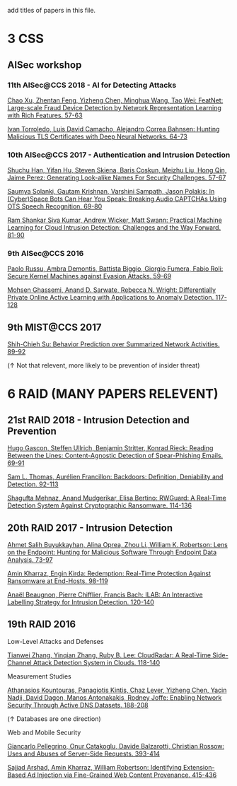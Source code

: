 add titles of papers in this file.

# 3 CSS

## AISec workshop

### 11th AISec@CCS 2018 - AI for Detecting Attacks

[Chao Xu, Zhentan Feng, Yizheng Chen, Minghua Wang, Tao Wei:
FeatNet: Large-scale Fraud Device Detection by Network Representation Learning with Rich Features. 57-63](https://doi.org/10.1145/3270101.3270109)

[Ivan Torroledo, Luis David Camacho, Alejandro Correa Bahnsen:
Hunting Malicious TLS Certificates with Deep Neural Networks. 64-73](https://doi.org/10.1145/3270101.3270105)

### 10th AISec@CCS 2017 - Authentication and Intrusion Detection

[Shuchu Han, Yifan Hu, Steven Skiena, Baris Coskun, Meizhu Liu, Hong Qin, Jaime Perez:
Generating Look-alike Names For Security Challenges. 57-67](https://doi.org/10.1145/3128572.3140441)

[Saumya Solanki, Gautam Krishnan, Varshini Sampath, Jason Polakis:
In (Cyber)Space Bots Can Hear You Speak: Breaking Audio CAPTCHAs Using OTS Speech Recognition. 69-80](https://doi.org/10.1145/3128572.3140443)

[Ram Shankar Siva Kumar, Andrew Wicker, Matt Swann:
Practical Machine Learning for Cloud Intrusion Detection: Challenges and the Way Forward. 81-90](https://doi.org/10.1145/3128572.3140445)

### 9th AISec@CCS 2016

[Paolo Russu, Ambra Demontis, Battista Biggio, Giorgio Fumera, Fabio Roli:
Secure Kernel Machines against Evasion Attacks. 59-69](https://doi.org/10.1145/2996758.2996771)

[Mohsen Ghassemi, Anand D. Sarwate, Rebecca N. Wright:
Differentially Private Online Active Learning with Applications to Anomaly Detection. 117-128](https://doi.org/10.1145/2996758.2996766)

## 9th MIST@CCS 2017

[Shih-Chieh Su:
Behavior Prediction over Summarized Network Activities. 89-92](https://doi.org/10.1145/3139923.3139934)

(↑ Not that relevent, more likely to be prevention of insider threat)

# 6 RAID (MANY PAPERS RELEVENT)

## 21st RAID 2018 - Intrusion Detection and Prevention

[Hugo Gascon, Steffen Ullrich, Benjamin Stritter, Konrad Rieck:
Reading Between the Lines: Content-Agnostic Detection of Spear-Phishing Emails. 69-91](https://doi.org/10.1007/978-3-030-00470-5_4)

[Sam L. Thomas, Aurélien Francillon:
Backdoors: Definition, Deniability and Detection. 92-113](https://doi.org/10.1007/978-3-030-00470-5_5)

[Shagufta Mehnaz, Anand Mudgerikar, Elisa Bertino:
RWGuard: A Real-Time Detection System Against Cryptographic Ransomware. 114-136](https://doi.org/10.1007/978-3-030-00470-5_6)

## 20th RAID 2017 - Intrusion Detection

[Ahmet Salih Buyukkayhan, Alina Oprea, Zhou Li, William K. Robertson:
Lens on the Endpoint: Hunting for Malicious Software Through Endpoint Data Analysis. 73-97](https://doi.org/10.1007/978-3-319-66332-6_4)

[Amin Kharraz, Engin Kirda:
Redemption: Real-Time Protection Against Ransomware at End-Hosts. 98-119](https://doi.org/10.1007/978-3-319-66332-6_5)

[Anaël Beaugnon, Pierre Chifflier, Francis Bach:
ILAB: An Interactive Labelling Strategy for Intrusion Detection. 120-140](https://doi.org/10.1007/978-3-319-66332-6_6)

## 19th RAID 2016

Low-Level Attacks and Defenses

[Tianwei Zhang, Yinqian Zhang, Ruby B. Lee:
CloudRadar: A Real-Time Side-Channel Attack Detection System in Clouds. 118-140](https://doi.org/10.1007/978-3-319-45719-2_6)

Measurement Studies

[Athanasios Kountouras, Panagiotis Kintis, Chaz Lever, Yizheng Chen, Yacin Nadji, David Dagon, Manos Antonakakis, Rodney Joffe:
Enabling Network Security Through Active DNS Datasets. 188-208](https://doi.org/10.1007/978-3-319-45719-2_9)

(↑ Databases are one direction)

Web and Mobile Security

[Giancarlo Pellegrino, Onur Catakoglu, Davide Balzarotti, Christian Rossow:
Uses and Abuses of Server-Side Requests. 393-414](https://doi.org/10.1007/978-3-319-45719-2_18)

[Sajjad Arshad, Amin Kharraz, William Robertson:
Identifying Extension-Based Ad Injection via Fine-Grained Web Content Provenance. 415-436](https://doi.org/10.1007/978-3-319-45719-2_19)

